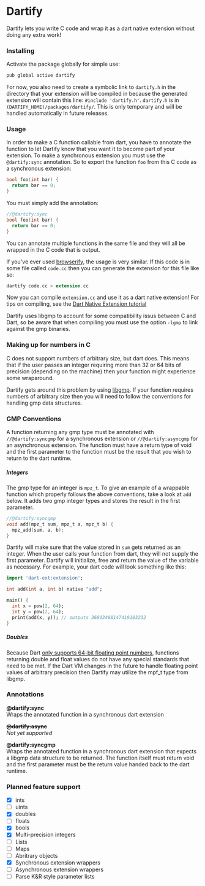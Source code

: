 # Dartify

Dartify lets you write C code and wrap it as a dart native extension without doing any extra work!  

### Installing

Activate the package globally for simple use:

```dart
pub global active dartify
```

For now, you also need to create a symbolic link to `dartify.h` in the directory that your extension will be compiled in because the generated extension will contain this line: `#include 'dartify.h'`.  `dartify.h` is in `(DARTIFY_HOME)/packages/dartify/`.  This is only temporary and will be handled automatically in future releases.

### Usage

In order to make a C function callable from dart, you have to annotate the function to let Dartify know that you want it to become part of your extension. To make a synchronous extension you must use the `@dartify:sync` annotation. So to export the function `foo` from this C code as a synchronous extension:

```c
bool foo(int bar) {
  return bar == 0;
}
```

You must simply add the annotation:

```c
//@dartify:sync
bool foo(int bar) {
  return bar == 0;
}
```

You can annotate multiple functions in the same file and they will all be wrapped in the C code that is output.


If you've ever used [browserify](https://github.com/substack/node-browserify), the usage is very similar.  If this code is in some file called `code.cc` then you can generate the extension for this file like so:

```dart
dartify code.cc > extension.cc
```

Now you can compile `extension.cc` and use it as a dart native extension! For tips on compiling, see the [Dart Native Extension tutorial](https://www.dartlang.org/articles/native-extensions-for-standalone-dart-vm/)

Dartify uses libgmp to account for some compatibility issus between C and Dart, so be aware that when compiling you must use the option `-lgmp` to link against the gmp binaries.

### Making up for numbers in C

C does not support numbers of arbitrary size, but dart does.  This means that if the user passes an integer requiring more than 32 or 64 bits of precision (depending on the machine) then your function might experience some wraparound.

Dartify gets around this problem by using [libgmp](https://gmplib.org/manual/).  If your function requires numbers of arbitrary size then you will need to follow the conventions for handling gmp data structures.

### GMP Conventions

A function returning any gmp type must be annotated with `//@dartify:syncgmp` for a synchronous extension or `//@dartify:asyncgmp` for an asynchronous extension.  The function must have a return type of void and the first parameter to the function must be the result that you wish to return to the dart runtime.

##### Integers

The gmp type for an integer is `mpz_t`.  To give an example of a wrappable function which properly follows the above conventions, take a look at `add` below.  It adds two gmp integer types and stores the result in the first parameter.

```c
//@dartify:syncgmp
void add(mpz_t sum, mpz_t a, mpz_t b) {
  mpz_add(sum, a, b);
}
```

Dartify will make sure that the value stored in `sum` gets returned as an integer.  When the user calls your function from dart, they will not supply the first parameter.  Dartify will initialize, free and return the value of the variable as necessary.  For example, your dart code will look something like this:

```dart
import 'dart-ext:extension';

int add(int a, int b) native "add";

main() {
  int x = pow(2, 64);
  int y = pow(2, 64);
  print(add(x, y)); // outputs 36893488147419103232
}
```

##### Doubles

Because Dart [only supports 64-bit floating point numbers](https://www.dartlang.org/articles/numeric-computation/#floating-point-numbers), functions returning double and float values do not have any special standards that need to be met.  If the Dart VM changes in the future to handle floating point values of arbitrary precision then Dartify may utilize the mpf_t type from libgmp.

### Annotations

**@dartify:sync**  
Wraps the annotated function in a synchronous dart extension

~~**@dartify:async**~~  
*Not yet supported*

**@dartify:syncgmp**  
Wraps the annotated function in a synchronous dart extension that expects a libgmp data structure to be returned. The function itself must return void and the first parameter must be the return value handed back to the dart runtime.

### Planned feature support
- [x] ints
- [ ] uints
- [x] doubles
- [ ] floats
- [x] bools
- [x] Multi-precision integers
- [ ] Lists
- [ ] Maps
- [ ] Abritrary objects
- [x] Synchronous extension wrappers
- [ ] Asynchronous extension wrappers
- [ ] Parse K&R style parameter lists
